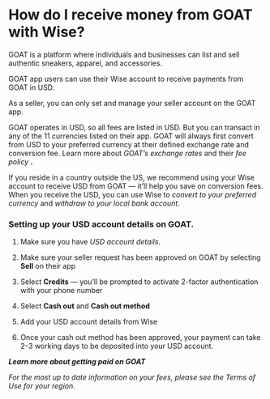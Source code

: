 # How do I receive money from GOAT with Wise?

GOAT is a platform where individuals and businesses can list and sell authentic sneakers, apparel, and accessories. 

GOAT app users can use their Wise account to receive payments from GOAT in USD.

As a seller, you can only set and manage your seller account on the GOAT app. 

GOAT operates in USD, so all fees are listed in USD. But you can transact in any of the 11 currencies listed on their app. GOAT will always first convert from USD to your preferred currency at their defined exchange rate and conversion fee. Learn more about _GOAT’s exchange rates_ and their _fee policy_ **.**

If you reside in a country outside the US, we recommend using your Wise account to receive USD from GOAT — it’ll help you save on conversion fees. When you receive the USD, you can use Wise to _convert to your preferred currency_ and _withdraw to your local bank account_. 

### Setting up your USD account details on GOAT.

  1. Make sure you have _USD account details_.

  2. Make sure your seller request has been approved on GOAT by selecting **Sell** on their app

  3. Select **Credits** — you’ll be prompted to activate 2-factor authentication with your phone number

  4. Select **Cash out** and **Cash out method**

  5. Add your USD account details from Wise

  6. Once your cash out method has been approved, your payment can take 2–3 working days to be deposited into your USD account. 




_**Learn more about getting paid on GOAT**_

 _For the most up to date information on your fees, please see the_ _Terms of Use_ _for your region._